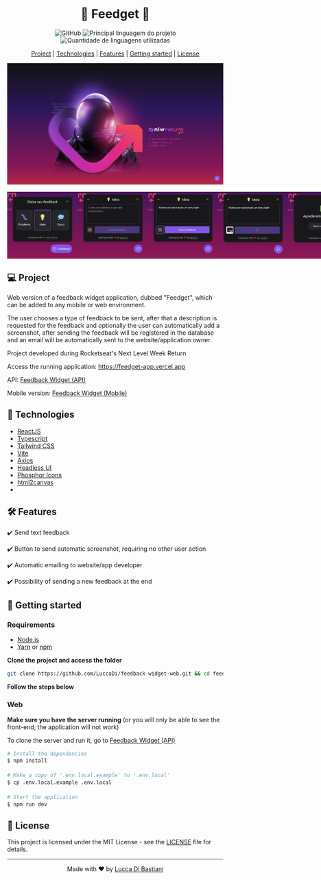 <h1 align="center">🚀 Feedget 🚀</h1>

<p align="center">
  <img alt="GitHub" src="https://img.shields.io/github/license/LuccaDi/feedback-widget-web?color=831D1C">
  <img  alt="Principal linguagem do projeto"  src="https://img.shields.io/github/languages/top/LuccaDI/feedback-widget-web?color=%23831D1C">
  <img  alt="Quantidade de linguagens utilizadas"  src="https://img.shields.io/github/languages/count/LuccaDI/feedback-widget-web?color=%23831D1C">
</p>

<p align="center">
  <a href="#-project">Project</a> |
  <a href="#-technologies">Technologies</a> |
  <a href="#-features">Features</a> |
  <a href="#-getting-started">Getting started</a> |
  <a href="#-license">License</a>
</p>

<img src=".github/main-page.png">
<p style="display: flex" >
  <img src=".github/feedback-options.png" width="32.5%" alt="">
  <img src=".github/idea-option.png" width="32.5%" alt="">
  <img src=".github/idea-option-description.png" width="32.5%" alt="">
  <img src=".github/sending-idea.png" width="32.5%" alt="">
  <img src=".github/feedback-sent.png" width="32.5%" alt="">
</p>


## 💻 Project

Web version of a feedback widget application, dubbed "Feedget", which can be added to any mobile or web environment.

The user chooses a type of feedback to be sent, after that a description is requested for the feedback and optionally the user can automatically add a screenshot, after sending the feedback will be registered in the database and an email will be automatically sent to the website/application owner.

Project developed during Rocketseat's Next Level Week Return

Access the running application: https://feedget-app.vercel.app

API: [Feedback Widget (API)](https://github.com/LuccaDi/feedback-widget-api)

Mobile version: [Feedback Widget (Mobile)](https://github.com/LuccaDi/feedback-widget-mobile)


## 🚀 Technologies

- [ReactJS](https://reactjs.org/)
- [Typescript](https://www.typescriptlang.org/)
- [Tailwind CSS](https://tailwindcss.com/)
- [Vite](https://vitejs.dev/)
- [Axios](https://axios-http.com/ptbr/)
- [Headless UI](https://headlessui.dev/)
- [Phosphor Icons](https://phosphoricons.com)
- [html2canvas](https://html2canvas.hertzen.com)
- 

## 🛠 Features 

✔️ Send text feedback
  
✔️ Button to send automatic screenshot, requiring no other user action

✔️ Automatic emailing to website/app developer

✔️ Possibility of sending a new feedback at the end

<!---
  🛠️ Dark and light theme

  🚧 Dashboard to track the feedbacks received
-->


## 🏁 Getting started

### Requirements

- [Node.js](https://nodejs.org/en/)
- [Yarn](https://classic.yarnpkg.com/) or [npm](https://www.npmjs.com/package/npm)


**Clone the project and access the folder**

```bash
git clone https://github.com/LuccaDi/feedback-widget-web.git && cd feedback-widget-web
```


**Follow the steps below**

### Web

**Make sure you have the server running** (or you will only be able to see the front-end, the application will not work)

To clone the server and run it, go to [Feedback Widget (API)](https://github.com/LuccaDi/feedback-widget-api)


```bash
# Install the dependencies
$ npm install

# Make a copy of '.env.local.example' to '.env.local'
$ cp .env.local.example .env.local

# Start the application
$ npm run dev
```

## 📝 License

This project is licensed under the MIT License - see the [LICENSE](LICENSE) file for details.

---

<p align="center">
  Made with ❤️ by <a href="https://www.linkedin.com/in/luccadi/">Lucca Di Bastiani</a>
</p>
